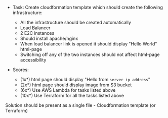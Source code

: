* Task: Create cloudformation template which should create the following infrastructure:
    - All the infrastructure should be created automatically
    - Load Balancer
    - 2 E2C instances
    - Should install apache/nginx
    - When load balancer link is opened it should display "Hello World" html-page
    - Switching off any of the two instances should not affect html-page accessibility

* Scores:
    - (1x*)  html page should display "Hello from `server ip address`"
    - (2x*)  html page should display image from S3 bucket
    - (6х*)  Use AWS Lambda for tasks listed above
    - (10х*) Use Terraform for all the tasks listed above

Solution should be present as a single file - Cloudformation template (or Terraform)